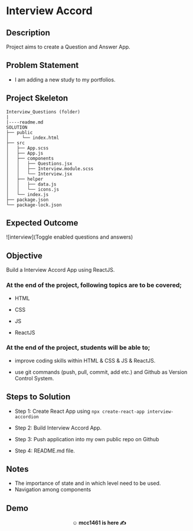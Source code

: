 

# Interview Accord

## Description

Project aims to create a Question and Answer App.

## Problem Statement

- I am adding a new study to my portfolios.

## Project Skeleton

```
Interview_Questions (folder)
|
|----readme.md         
SOLUTION
├── public
│     └── index.html
├── src
│   ├── App.scss
│   ├── App.js
│   ├── components
│   │   ├── Questions.jsx
│   │   ├── Interview.module.scss
│   │   └── Interview.jsx
│   ├── helper
│   │   ├── data.js
│   │   └── icons.js
│   └── index.js
├── package.json
└── package-lock.json

```

## Expected Outcome

![interview](Toggle enabled questions and answers)

## Objective

Build a Interview Accord App using ReactJS.

### At the end of the project, following topics are to be covered;

- HTML

- CSS

- JS

- ReactJS

### At the end of the project, students will be able to;

- improve coding skills within HTML & CSS & JS & ReactJS.

- use git commands (push, pull, commit, add etc.) and Github as Version Control System.

## Steps to Solution

- Step 1: Create React App using `npx create-react-app interview-accordion`

- Step 2: Build Interview Accord App.

- Step 3: Push application into my own public repo on Github

- Step 4: README.md file.

## Notes

- The importance of state and in which level need to be used.
- Navigation among components

## Demo

**<p align="center">&#9786; mcc1461 is here &#9997;</p>**

